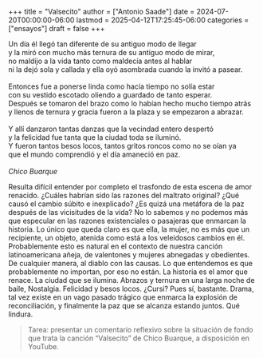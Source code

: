 +++
title = "Valsecito"
author = ["Antonio Saade"]
date = 2024-07-20T00:00:00-06:00
lastmod = 2025-04-12T17:25:45-06:00
categories = ["ensayos"]
draft = false
+++

<div class="verse">

Un día él llegó tan diferente de su antiguo modo de llegar<br />
y la miró con mucho más ternura de su antiguo modo de mirar,<br />
no maldijo a la vida tanto como maldecía antes al hablar<br />
ni la dejó sola y callada y ella oyó asombrada cuando la invitó a pasear.<br />
<br />
Entonces fue a ponerse linda como hacía tiempo no solía estar<br />
con su vestido escotado oliendo a guardado de tanto esperar.<br />
Después se tomaron del brazo como lo habían hecho mucho tiempo atrás<br />
y llenos de ternura y gracia fueron a la plaza y se empezaron a abrazar.<br />
<br />
Y allí danzaron tantas danzas que la vecindad entero despertó<br />
y la felicidad fue tanta que la ciudad toda se iluminó.<br />
Y fueron tantos besos locos, tantos gritos roncos como no se oían ya<br />
que el mundo comprendió y el día amaneció en paz.<br />
<br />
_Chico Buarque_<br />

</div>

Resulta difícil entender por completo el trasfondo de esta escena de amor renacido. ¿Cuáles habrían sido las razones del maltrato original? ¿Qué causó el cambio súbito e inexplicado? ¿Es quizá una metáfora de la paz después de las vicisitudes de la vida? No lo sabemos y no podemos más que especular en las razones existenciales o pasajeras que enmarcan la historia. Lo único que queda claro es que ella, la mujer, no es más que un recipiente, un objeto, atenida como está a los veleidosos cambios en él. Probablemente esto es natural en el contexto de nuestra canción latinoamericana añeja, de valentones y mujeres abnegadas y obedientes. De cualquier manera, al diablo con las causas. Lo que entendemos es que probablemente no importan, por eso no están. La historia es el amor que renace. La ciudad que se ilumina. Abrazos y ternura en una larga noche de baile, Nostalgia. Felicidad y besos locos. ¿Cursi? Pues sí, bastante. Drama, tal vez existe en un vago pasado trágico que enmarca la explosión de reconciliación, y finalmente la paz que se alcanza estando juntos. Qué lindura.

> Tarea: presentar un comentario reflexivo sobre la situación de fondo que trata la canción “Valsecito” de Chico Buarque, a disposición en YouTube.
